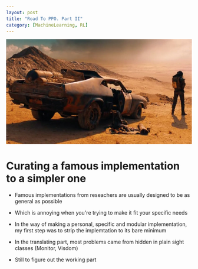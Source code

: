 ```yaml
---
layout: post
title: "Road To PPO. Part II"
category: [MachineLearning, RL]
---
```

<img src="/images/ppo2.jpg" class="fit image">

# Curating a famous implementation to a simpler one 


* Famous implementations from reseachers are usually designed to be as general as possible 
* Which is annoying when you're trying to make it fit your specific needs 
* In the way of making a personal, specific and modular implementation, my first step was to strip the implemtation to its bare minimum 
* In the translating part, most problems came from hidden in plain sight classes (Monitor, Visdom)

* Still to figure out the working part 


